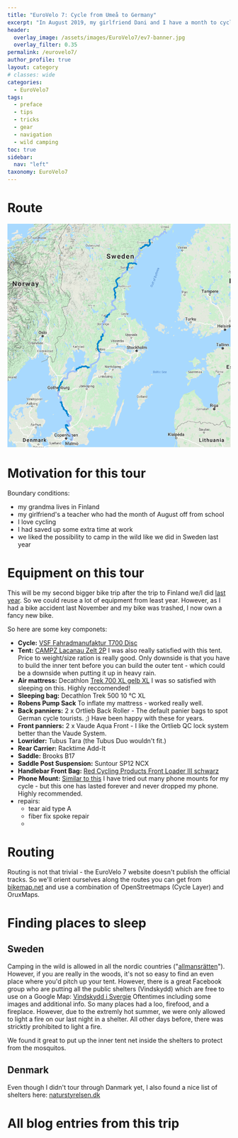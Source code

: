 ```yaml
---
title: "EuroVelo 7: Cycle from Umeå to Germany"
excerpt: "In August 2019, my girlfriend Dani and I have a month to cycle along the EuroVelo 7 towards Germany. We started with a week's vacation in Vaasa, Finnland to see my grandma. From there we took the ferry to Umeå in Sweden and followed (mostly) the EuroVelo 7 and the Kattegatleden to Malmö and then took the bus back home to Mannheim from Copenhagen."
header:
  overlay_image: /assets/images/EuroVelo7/ev7-banner.jpg
  overlay_filter: 0.35
permalink: /eurovelo7/
author_profile: true
layout: category
# classes: wide
categories:
  - EuroVelo7
tags:
  - preface
  - tips
  - tricks
  - gear
  - navigation
  - wild camping
toc: true
sidebar:
  nav: "left"
taxonomy: EuroVelo7
---
```


# Route

![EuroVelo 7 Route - August 2019](/assets/images/EuroVelo7/ev7-route.png)

# Motivation for this tour

Boundary conditions:
- my grandma lives in Finland
- my girlfriend's a teacher who had the month of August off from school
- I love cycling
- I had saved up some extra time at work
- we liked the possibility to camp in the wild like we did in Sweden last year

# Equipment on this tour

This will be my second bigger bike trip after the trip to Finland we/I did [last year](../EuroVelo10/). So we could reuse a lot of equipment from least year. However, as I had a bike accident last November and my bike was trashed, I now own a fancy new bike.

So here are some key componets:

- **Cycle:** [VSF Fahradmanufaktur T700 Disc](https://www.fahrradmanufaktur.de/en/katalog/t-700-shimano-deore-xt-30-gang-disc-807-2019)
- **Tent:** [CAMPZ Lacanau Zelt 2P](https://www.campz.de/campz-lacanau-zelt-2p-grey-green-887322.html)
    I was also really satisfied with this tent. Price to weight/size ration is really good. Only downside is that you have to build the inner tent before you can build the outer tent - which could be a downside when putting it up in heavy rain.
- **Air mattress:** Decathlon [Trek 700 XL gelb XL](https://www.decathlon.de/p/trekking-luftmatratze-trek700-air-xl-gelb/_/R-p-189394)
    I was so satisfied with sleeping on this. Highly reccomended!
- **Sleeping bag:** Decathlon Trek 500 10 °C XL
- **Robens Pump Sack** To inflate my mattress - worked really well.
- **Back panniers:** 2 x Ortlieb Back Roller - The default panier bags to spot German cycle tourists. ;) Have been happy with these for years.
- **Front panniers:** 2 x Vaude Aqua Front - I like the Ortlieb QC lock system better than the Vaude System.
- **Lowrider:** Tubus Tara (the Tubus Duo wouldn't fit.)
- **Rear Carrier:** Racktime Add-It
- **Saddle:** Brooks B17
- **Saddle Post Suspension:** Suntour SP12 NCX
- **Handlebar Front Bag:** [Red Cycling Products Front Loader III schwarz](https://www.amazon.de/Red-Cycling-Products-Lenkertasche-Loader/dp/B07BH2FDPV)
- **Phone Mount:** [Similar to this](https://www.aliexpress.com/item/Bike-Phone-Holder-Mount-Bracket-Stand-Practical-Aluminium-Alloy-Phone-Mountain-Bike-Mobile-Phone-Holder-Bicycle/32915573992.html) I have tried out many phone mounts for my cycle - but this one has lasted forever and never dropped my phone. Highly recommended.
- repairs:
  - tear aid type A
  - fiber fix spoke repair
  - 

# Routing

Routing is not that trivial - the EuroVelo 7 website doesn't publish the official tracks. So we'll orient ourselves along the routes you can get from [bikemap.net](https://www.bikemap.net/en/o/3232816/) and use a combination of OpenStreetmaps (Cycle Layer) and OruxMaps.


# Finding places to sleep

## Sweden

Camping in the wild is allowed in all the nordic countries ("[allmansrätten](https://en.wikipedia.org/wiki/Freedom_to_roam)"). However, if you are really in the woods, it's not so easy to find an even place where you'd pitch up your tent. However, there is a great Facebook group who are putting all the public shelters (Vindskydd) which are free to use on a Google Map: [Vindskydd i Svergie](https://maps.gonehiking.se/) Oftentimes including some images and additional info. So many places had a loo, firefood, and a fireplace. However, due to the extremly hot summer, we were only allowed to light a fire on our last night in a shelter. All other days before, there was stricktly prohibited to light a fire.

We found it great to put up the inner tent net inside the shelters to protect from the mosquitos.

## Denmark

Even though I didn't tour through Danmark yet, I also found a nice list of shelters here: [naturstyrelsen.dk](https://naturstyrelsen.dk/naturoplevelser/overnatning/shelters/)

# All blog entries from this trip